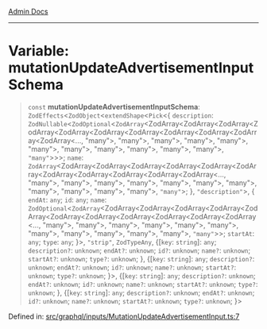 [Admin Docs](/)

***

# Variable: mutationUpdateAdvertisementInputSchema

> `const` **mutationUpdateAdvertisementInputSchema**: `ZodEffects`\<`ZodObject`\<`extendShape`\<`Pick`\<\{ `description`: `ZodNullable`\<`ZodOptional`\<`ZodArray`\<ZodArray\<ZodArray\<ZodArray\<ZodArray\<ZodArray\<ZodArray\<ZodArray\<ZodArray\<ZodArray\<ZodArray\<ZodArray\<..., "many"\>, "many"\>, "many"\>, "many"\>, "many"\>, "many"\>, "many"\>, "many"\>, "many"\>, "many"\>, "many"\>, `"many"`\>\>\>; `name`: `ZodArray`\<ZodArray\<ZodArray\<ZodArray\<ZodArray\<ZodArray\<ZodArray\<ZodArray\<ZodArray\<ZodArray\<ZodArray\<ZodArray\<..., "many"\>, "many"\>, "many"\>, "many"\>, "many"\>, "many"\>, "many"\>, "many"\>, "many"\>, "many"\>, "many"\>, `"many"`\>; \}, `"description"`\>, \{ `endAt`: `any`; `id`: `any`; `name`: `ZodOptional`\<`ZodArray`\<ZodArray\<ZodArray\<ZodArray\<ZodArray\<ZodArray\<ZodArray\<ZodArray\<ZodArray\<ZodArray\<ZodArray\<ZodArray\<..., "many"\>, "many"\>, "many"\>, "many"\>, "many"\>, "many"\>, "many"\>, "many"\>, "many"\>, "many"\>, "many"\>, `"many"`\>\>; `startAt`: `any`; `type`: `any`; \}\>, `"strip"`, `ZodTypeAny`, \{[`key`: `string`]: `any`; `description?`: `unknown`; `endAt?`: `unknown`; `id?`: `unknown`; `name?`: `unknown`; `startAt?`: `unknown`; `type?`: `unknown`; \}, \{[`key`: `string`]: `any`; `description?`: `unknown`; `endAt?`: `unknown`; `id?`: `unknown`; `name?`: `unknown`; `startAt?`: `unknown`; `type?`: `unknown`; \}\>, \{[`key`: `string`]: `any`; `description?`: `unknown`; `endAt?`: `unknown`; `id?`: `unknown`; `name?`: `unknown`; `startAt?`: `unknown`; `type?`: `unknown`; \}, \{[`key`: `string`]: `any`; `description?`: `unknown`; `endAt?`: `unknown`; `id?`: `unknown`; `name?`: `unknown`; `startAt?`: `unknown`; `type?`: `unknown`; \}\>

Defined in: [src/graphql/inputs/MutationUpdateAdvertisementInput.ts:7](https://github.com/gautam-divyanshu/talawa-api/blob/d8a8cac9e6df3a48d2412b7eda7ba90695bb5e35/src/graphql/inputs/MutationUpdateAdvertisementInput.ts#L7)
